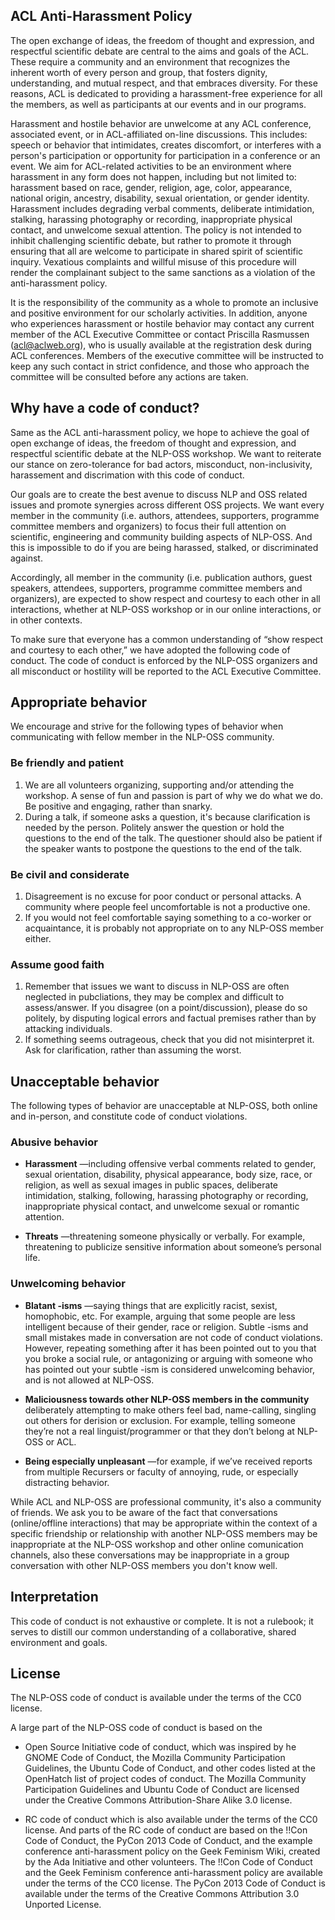 ## ACL Anti-Harassment Policy

The open exchange of ideas, the freedom of thought and expression, and respectful scientific debate are central to the aims and goals of the ACL. These require a community and an environment that recognizes the inherent worth of every person and group, that fosters dignity, understanding, and mutual respect, and that embraces diversity. For these reasons, ACL is dedicated to providing a harassment-free experience for all the members, as well as participants at our events and in our programs.

Harassment and hostile behavior are unwelcome at any ACL conference, associated event, or in ACL-affiliated on-line discussions. This includes: speech or behavior that intimidates, creates discomfort, or interferes with a person's participation or opportunity for participation in a conference or an event. We aim for ACL-related activities to be an environment where harassment in any form does not happen, including but not limited to: harassment based on race, gender, religion, age, color, appearance, national origin, ancestry, disability, sexual orientation, or gender identity. Harassment includes degrading verbal comments, deliberate intimidation, stalking, harassing photography or recording, inappropriate physical contact, and unwelcome sexual attention. The policy is not intended to inhibit challenging scientific debate, but rather to promote it through ensuring that all are welcome to participate in shared spirit of scientific inquiry. Vexatious complaints and willful misuse of this procedure will render the complainant subject to the same sanctions as a violation of the anti-harassment policy.

It is the responsibility of the community as a whole to promote an inclusive and positive environment for our scholarly activities. In addition, anyone who experiences harassment or hostile behavior may contact any current member of the ACL Executive Committee or contact Priscilla Rasmussen (acl@aclweb.org), who is usually available at the registration desk during ACL conferences. Members of the executive committee will be instructed to keep any such contact in strict confidence, and those who approach the committee will be consulted before any actions are taken.


## Why have a code of conduct?

Same as the ACL anti-harassment policy, we hope to achieve the goal of open exchange of ideas, the freedom of thought and expression, and respectful scientific debate at the NLP-OSS workshop. We want to reiterate our stance on zero-tolerance for bad actors, misconduct, non-inclusivity, harassement and discrimation with this code of conduct.

Our goals are to create the best avenue to discuss NLP and OSS related issues and promote synergies across different OSS projects. We want every member in the community (i.e. authors, attendees, supporters, programme committee members and organizers) to focus their full attention on scientific, engineering and community building aspects of NLP-OSS. And this is impossible to do if you are being harassed, stalked, or discriminated against.

Accordingly, all member in the community (i.e. publication authors, guest speakers, attendees, supporters, programme committee members and organizers), are expected to show respect and courtesy to each other in all interactions, whether at NLP-OSS workshop or in our online interactions, or in other contexts.

To make sure that everyone has a common understanding of “show respect and courtesy to each other,” we have adopted the following code of conduct. The code of conduct is enforced by the NLP-OSS organizers and all misconduct or hostility will be reported to the ACL Executive Committee. 


## Appropriate behavior

We encourage and strive for the following types of behavior when communicating with fellow member in the NLP-OSS community.

### Be friendly and patient

 1. We are all volunteers organizing, supporting and/or attending the workshop. A sense of fun and passion is part of why we do what we do. Be positive and engaging, rather than snarky.
 2. During a talk, if someone asks a question, it's because clarification is needed by the person. Politely answer the question or hold the questions to the end of the talk. The questioner should also be patient if the speaker wants to postpone the questions to the end of the talk.

### Be civil and considerate

 1. Disagreement is no excuse for poor conduct or personal attacks. A community where people feel uncomfortable is not a productive one.
 2. If you would not feel comfortable saying something to a co-worker or acquaintance, it is probably not appropriate on to any NLP-OSS member either.
 
### Assume good faith

 1. Remember that issues we want to discuss in NLP-OSS are often neglected in pubcliations, they may be complex and difficult to assess/answer. If you disagree (on a point/discussion), please do so politely, by disputing logical errors and factual premises rather than by attacking individuals.
 2. If something seems outrageous, check that you did not misinterpret it. Ask for clarification, rather than assuming the worst.
 

## Unacceptable behavior

The following types of behavior are unacceptable at NLP-OSS, both online and in-person, and constitute code of conduct violations.

### Abusive behavior

 - **Harassment** —including offensive verbal comments related to gender, sexual orientation, disability, physical appearance, body size, race, or religion, as well as sexual images in public spaces, deliberate intimidation, stalking, following, harassing photography or recording, inappropriate physical contact, and unwelcome sexual or romantic attention.

 - **Threats** —threatening someone physically or verbally. For example, threatening to publicize sensitive information about someone’s personal life.


### Unwelcoming behavior

 - **Blatant -isms** —saying things that are explicitly racist, sexist, homophobic, etc. For example, arguing that some people are less intelligent because of their gender, race or religion. Subtle -isms and small mistakes made in conversation are not code of conduct violations. However, repeating something after it has been pointed out to you that you broke a social rule, or antagonizing or arguing with someone who has pointed out your subtle -ism is considered unwelcoming behavior, and is not allowed at NLP-OSS.
 
  -  **Maliciousness towards other NLP-OSS members in the community** deliberately attempting to make others feel bad, name-calling, singling out others for derision or exclusion. For example, telling someone they’re not a real linguist/programmer or that they don’t belong at NLP-OSS or ACL.

 - **Being especially unpleasant** —for example, if we’ve received reports from multiple Recursers or faculty of annoying, rude, or especially distracting behavior.
 
 
While ACL and NLP-OSS are professional community, it's also a community of friends. We ask you to be aware of the fact that conversations (online/offline interactions) that may be appropriate within the context of a specific friendship or relationship with another NLP-OSS members may be inappropriate at the NLP-OSS workshop and other online comunication channels, also these conversations may be inappropriate in a group conversation with other NLP-OSS members you don't know well.


## Interpretation

This code of conduct is not exhaustive or complete. It is not a rulebook; it serves to distill our common understanding of a collaborative, shared environment and goals. 

## License

The NLP-OSS code of conduct is available under the terms of the CC0 license.

A large part of the NLP-OSS code of conduct is based on the 

 - Open Source Initiative code of conduct, which was inspired by he GNOME Code of Conduct, the Mozilla Community Participation Guidelines, the Ubuntu Code of Conduct, and other codes listed at the OpenHatch list of project codes of conduct. The Mozilla Community Participation Guidelines and Ubuntu Code of Conduct are licensed under the Creative Commons Attribution-Share Alike 3.0 license. 

 - RC code of conduct which is also available under the terms of the CC0 license. And parts of the RC code of conduct are based on the !!Con Code of Conduct, the PyCon 2013 Code of Conduct, and the example conference anti-harassment policy on the Geek Feminism Wiki, created by the Ada Initiative and other volunteers. The !!Con Code of Conduct and the Geek Feminism conference anti-harassment policy are available under the terms of the CC0 license. The PyCon 2013 Code of Conduct is available under the terms of the Creative Commons Attribution 3.0 Unported License.
